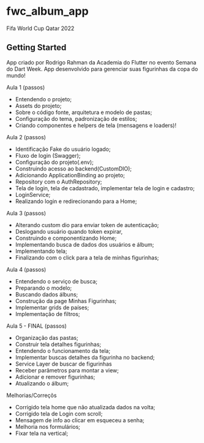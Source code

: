 # fwc_album_app

Fifa World Cup Qatar 2022

## Getting Started

App criado por Rodrigo Rahman da Academia do Flutter no evento Semana do Dart Week.
App desenvolvido para gerenciar suas figurinhas da copa do mundo!

Aula 1 (passos)
- Entendendo o projeto;
- Assets do projeto;
- Sobre o código fonte, arquitetura e modelo de pastas;
- Configuração do tema, padronização de estilos;
- Criando componentes e helpers de tela (mensagens e loaders)!

Aula 2 (passos)
- Identificação Fake do usuário logado;
- Fluxo de login (Swagger);
- Configuração do projeto(.env);
- Construindo acesso ao backend(CustomDIO);
- Adicionando ApplicationBinding ao projeto;
- Repository com o AuthRepository;
- Tela de login, tela de cadastrado, implementar tela de login e cadastro; 
- LoginService;
- Realizando login e redirecionando para a Home;

Aula 3 (passos) 
- Alterando custom dio para enviar token de autenticação;
- Deslogando usuário quando token expirar,
- Construindo e componentizando Home;
- Implementando busca de dados dos usuários e álbum;
- Implementando tela;
- Finalizando com o click para a tela de minhas figurinhas;

Aula 4 (passos)
- Entendendo o serviço de busca;
- Preparando o modelo;
- Buscando dados álbuns;
- Construção da page Minhas Figurinhas;
- Implementar grids de países;
- Implementação de filtros;

Aula 5 - FINAL (passos)
- Organização das pastas;
- Construir tela detalhes figurinhas;
- Entendendo o funcionamento da tela;
- Implementar buscas detalhes da figurinha no backend;
- Service Layer de buscar de figurinhas
- Receber parâmetros para montar a view;
- Adicionar e remover figurinhas;
- Atualizando o álbum;
 
Melhorias/Correçõs
- Corrigido tela home que não atualizada dados na volta;
- Corrigido tela de Login com scroll;
- Mensagem de info ao clicar em esqueceu a senha;
- Melhoria nos formulários;
- Fixar tela na vertical;
